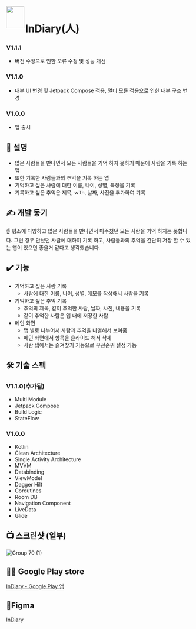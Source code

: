 <img src="https://github.com/kguard/InDiary/assets/107572964/795186bb-ccda-4eda-83b7-cd3b0810abaf" width="49"  height="60" align="left" />

# InDiary(**人)**
### V1.1.1
- 버전 수정으로 인한 오류 수정 및 성능 개선
### V1.1.0
- 내부 UI 변경 및 Jetpack Compose 적용, 멀티 모듈 적용으로 인한 내부 구조 변경
### V1.0.0
- 앱 출시

## 🙂 설명

- 많은 사람들을 만나면서 모든 사람들을 기억 하지 못하기 때문에 사람을 기록 하는 앱
- 또한 기록한 사람들과의 추억을 기록 하는 앱
- 기억하고 싶은 사람에 대한 이름, 나이, 성별, 특징을 기록
- 기록하고 싶은 추억은 제목, with, 날짜, 사진을 추가하여 기록

## ✍️ 개발 동기

<aside>
☝ 평소에 다양하고 많은 사람들을 만나면서 마주쳤던 모든 사람을 기억 하지는 못합니다.  그런 경우 만났던 사람에 대하여 기록 하고, 사람들과의 추억을 간단히 저장 할 수 있는 앱이 있으면 좋을거 같다고 생각했습니다.

</aside>

## ✔️ 기능

- 기억하고 싶은 사람 기록
    - 사람에 대한 이름, 나이, 성별, 메모를 작성해서 사람을 기록
- 기억하고 싶은 추억 기록
    - 추억의 제목, 같이 추억한 사람, 날짜, 사진, 내용을 기록
    - 같이 추억한 사람은 앱 내에 저장한 사람
- 메인 화면
    - 탭 별로 나누어서 사람과 추억을 나열해서 보여줌
    - 메인 화면에서 항목을 슬라이드 해서 삭제
    - 사람 탭에서는 즐겨찾기 기능으로 우선순위 설정 가능

## 🛠️ 기술 스펙
### V1.1.0(추가됨)
- Multi Module
- Jetpack Compose
- Build Logic
- StateFlow
### V1.0.0
- Kotlin
- Clean Architecture
- Single Activity Architecture
- MVVM
- Databinding
- ViewModel
- Dagger Hilt
- Coroutines
- Room DB
- Navigation Component
- LiveData
- Glide

## 📺 스크린샷 (일부)
![Group 70 (1)](https://github.com/kguard/InDiary/assets/107572964/e591034f-5c1d-4ecb-8c91-ee93e142f331)

## 🏳️‍🌈 Google Play store

[InDiary - Google Play 앱](https://play.google.com/store/apps/details?id=com.kguard.indiary&hl=ko)

## 🎨Figma
[InDiary](https://www.figma.com/file/qM5xgKjgXeCAzbmvLEPa7W/%EC%9D%B8%EB%8B%A4%EC%9D%B4%EC%96%B4%EB%A6%AC?node-id=0-1&t=l9UBVUymKTc9aTp2-0)
